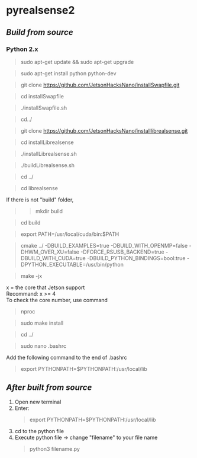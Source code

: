 # **pyrealsense2**
## ***Build from source***
### ****Python 2.x****

> sudo apt-get update && sudo apt-get upgrade

> sudo apt-get install python python-dev

> git clone https://github.com/JetsonHacksNano/installSwapfile.git

> cd installSwapfile

> ./installSwapfile.sh

> cd../

> git clone https://github.com/JetsonHacksNano/installlibrealsense.git

> cd installLibrealsense

> ./installLibrealsense.sh

> ./buildLibrealsense.sh

> cd ../

> cd librealsense

If there is not "build" folder,
>> mkdir build

> cd build

> export PATH=/usr/local/cuda/bin:$PATH

> cmake ../ -DBUILD_EXAMPLES=true -DBUILD_WITH_OPENMP=false -DHWM_OVER_XU=false -DFORCE_RSUSB_BACKEND=true -DBUILD_WITH_CUDA=true -DBUILD_PYTHON_BINDINGS=bool:true -DPYTHON_EXECUTABLE=/usr/bin/python

> make -jx

x = the core that Jetson support
<br> Recommand: x >= 4
<br> To check the core number, use command
> nproc

> sudo make install

> cd ../

> sudo nano .bashrc

Add the following command to the end of .bashrc
> export PYTHONPATH=$PYTHONPATH:/usr/local/lib


## ***After built from source***
1.  Open new terminal
2.  Enter:
    > export PYTHONPATH=$PYTHONPATH:/usr/local/lib
3.  cd to the python file
4.  Execute python file -> change "filename" to your file name
    > python3 filename.py

